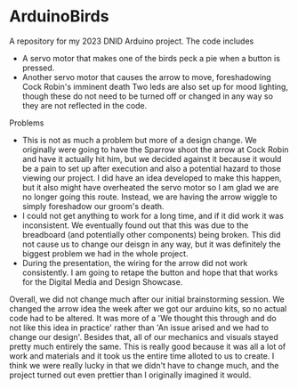 # ArduinoBirds
A repository for my 2023 DNID Arduino project. 
The code includes 
  - A servo motor that makes one of the birds peck a pie when a button is pressed. 
  - Another servo motor that causes the arrow to move, foreshadowing Cock Robin's imminent death
 Two leds are also set up for mood lighting, though these do not need to be turned off or changed in any way so they are not reflected in the code.
 
 
 Problems
 - This is not as much a problem but more of a design change. We originally were going to have the Sparrow shoot the arrow at Cock Robin and have it actually hit him,
 but we decided against it because it would be a pain to set up after execution and also a potential hazard to those viewing our project. I did have an idea developed to
 make this happen, but it also might have overheated the servo motor so I am glad we are no longer going this route. Instead, we are having the arrow wiggle to simply
 foreshadow our groom's death.
 - I could not get anything to work for a long time, and if it did work it was inconsistent. We eventually found out that this was due to the breadboard (and potentially
 other components) being broken. This did not cause us to change our deisgn in any way, but it was definitely the biggest problem we had in the whole project. 
 - During the presentation, the wiring for the arrow did not work consistently. I am going to retape the button and hope that that works for the Digital Media 
 and Design Showcase.

Overall, we did not change much after our initial brainstorming session. We changed the arrow idea the week after we got our arduino kits, so no actual code had to be
altered. It was more of a 'We thought this through and do not like this idea in practice' rather than 'An issue arised and we had to change our design'. Besides that,
all of our mechanics and visuals stayed pretty much entirely the same. This is really good because it was all a lot of work and materials and it took us the entire time
alloted to us to create. I think we were really lucky in that we didn't have to change much, and the project turned out even prettier than I originally imagined it would. 
